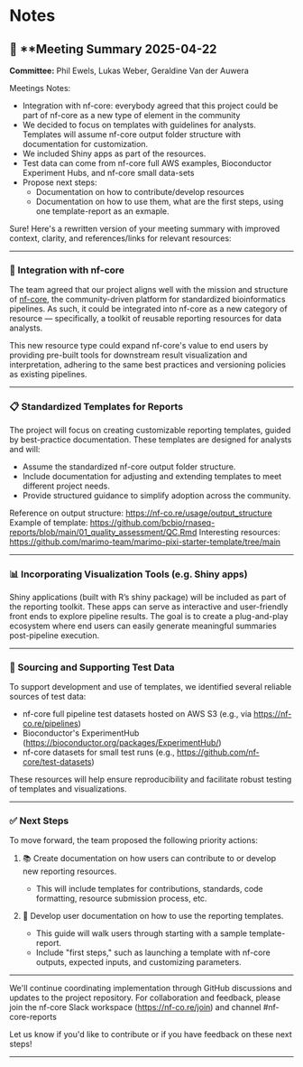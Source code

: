 # Notes

## 📝 **Meeting Summary 2025-04-22

**Committee:** Phil Ewels, Lukas Weber, Geraldine Van der Auwera

Meetings Notes:
- Integration with nf-core: everybody agreed that this project could be part of nf-core as a new type of element in the community
- We decided to focus on templates with guidelines for analysts. Templates will assume nf-core output folder structure with documentation for customization.
- We included Shiny apps as part of the resources.
- Test data can come from nf-core full AWS examples, Bioconductor Experiment Hubs, and nf-core small data-sets
- Propose next steps:
   - Documentation on how to contribute/develop resources
  - Documentation on how to use them, what are the first steps, using one template-report as an exmaple.
 
Sure! Here's a rewritten version of your meeting summary with improved context, clarity, and references/links for relevant resources:

---

### 🔗 Integration with nf-core

The team agreed that our project aligns well with the mission and structure of [nf-core](https://nf-co.re/), the community-driven platform for standardized bioinformatics pipelines.
As such, it could be integrated into nf-core as a new category of resource — specifically, a toolkit of reusable reporting resources for data analysts.

This new resource type could expand nf-core's value to end users by providing pre-built tools for downstream result visualization and interpretation,
adhering to the same best practices and versioning policies as existing pipelines.

---

### 📋 Standardized Templates for Reports

The project will focus on creating customizable reporting templates, guided by best-practice documentation. These templates are designed for analysts and will:

- Assume the standardized nf-core output folder structure.
- Include documentation for adjusting and extending templates to meet different project needs.
- Provide structured guidance to simplify adoption across the community.

Reference on output structure: https://nf-co.re/usage/output_structure
Example of template: https://github.com/bcbio/rnaseq-reports/blob/main/01_quality_assessment/QC.Rmd
Interesting resources: https://github.com/marimo-team/marimo-pixi-starter-template/tree/main

---

### 📊 Incorporating Visualization Tools (e.g. Shiny apps)

Shiny applications (built with R’s shiny package) will be included as part of the reporting toolkit. These apps can serve as interactive and user-friendly front ends to explore pipeline results. The goal is to create a plug-and-play ecosystem where end users can easily generate meaningful summaries post-pipeline execution.

---

### 🧪 Sourcing and Supporting Test Data

To support development and use of templates, we identified several reliable sources of test data:

- nf-core full pipeline test datasets hosted on AWS S3 (e.g., via https://nf-co.re/pipelines)
- Bioconductor's ExperimentHub (https://bioconductor.org/packages/ExperimentHub/)
- nf-core datasets for small test runs (e.g., https://github.com/nf-core/test-datasets)

These resources will help ensure reproducibility and facilitate robust testing of templates and visualizations.

---

### ✅ Next Steps

To move forward, the team proposed the following priority actions:

1. 📚 Create documentation on how users can contribute to or develop new reporting resources.
    - This will include templates for contributions, standards, code formatting, resource submission process, etc.

2. 🚀 Develop user documentation on how to use the reporting templates.
    - This guide will walk users through starting with a sample template-report.
    - Include "first steps," such as launching a template with nf-core outputs, expected inputs, and customizing parameters.

---

We'll continue coordinating implementation through GitHub discussions and updates to the project repository. 
For collaboration and feedback, please join the nf-core Slack workspace (https://nf-co.re/join) and channel #nf-core-reports

Let us know if you'd like to contribute or if you have feedback on these next steps!

--- 

